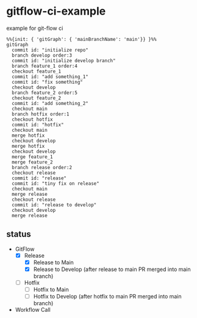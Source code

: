 # gitflow-ci-example
example for git-flow ci


```mermaid
%%{init: { 'gitGraph': { 'mainBranchName': 'main'}} }%%
gitGraph
  commit id: "initialize repo"
  branch develop order:3
  commit id: "initialize develop branch"
  branch feature_1 order:4
  checkout feature_1
  commit id: "add something_1"
  commit id: "fix something"
  checkout develop
  branch feature_2 order:5
  checkout feature_2
  commit id: "add something_2"
  checkout main
  branch hotfix order:1
  checkout hotfix
  commit id: "hotfix"
  checkout main
  merge hotfix
  checkout develop
  merge hotfix
  checkout develop
  merge feature_1
  merge feature_2
  branch release order:2
  checkout release
  commit id: "release"
  commit id: "tiny fix on release"
  checkout main
  merge release
  checkout release
  commit id: "release to develop"
  checkout develop
  merge release
```

## status

- GitFlow
  - [x] Release
    - [x] Release to Main
    - [x] Release to Develop (after release to main PR merged into main branch)
  - [ ] Hotfix
    - [ ] Hotfix to Main
    - [ ] Hotfix to Develop (after hotfix to main PR merged into main branch)
- Workflow Call
